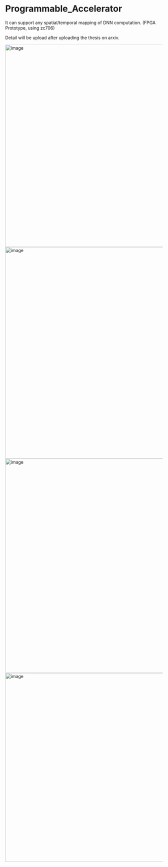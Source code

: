 # Programmable_Accelerator
It can support any spatial/temporal mapping of DNN computation. (FPGA Prototype, using zc706)

Detail will be upload after uploading the thesis on arxiv.


<img width="646" alt="image" src="https://user-images.githubusercontent.com/43400865/200553158-57dac871-3924-4cd2-9af5-cd692210b8e0.png">

<img width="676" alt="image" src="https://user-images.githubusercontent.com/43400865/200553383-1c3c612f-9c89-4249-9930-f777b411db8d.png">

<img width="684" alt="image" src="https://user-images.githubusercontent.com/43400865/200554062-b7c269ec-e781-4f02-8b2f-047f5d62b400.png">

<img width="603" alt="image" src="https://user-images.githubusercontent.com/43400865/200554615-e5a50523-a600-4d85-843d-3609e5842811.png">
